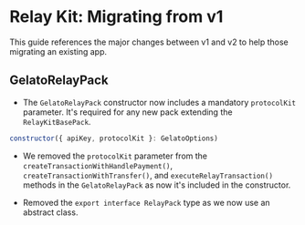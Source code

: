 # Relay Kit: Migrating from v1

This guide references the major changes between v1 and v2 to help those migrating an existing app.

## GelatoRelayPack

- The `GelatoRelayPack` constructor now includes a mandatory `protocolKit` parameter. It's required for any new pack extending the `RelayKitBasePack`.

```js
constructor({ apiKey, protocolKit }: GelatoOptions)
```

- We removed the `protocolKit` parameter from the `createTransactionWithHandlePayment()`, `createTransactionWithTransfer()`, and `executeRelayTransaction()` methods in the `GelatoRelayPack` as now it's included in the constructor.

- Removed the `export interface RelayPack` type as we now use an abstract class.